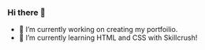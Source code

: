 ### Hi there 👋


- 🔭 I’m currently working on creating my portfoilio.
- 🌱 I’m currently learning HTML and CSS with Skillcrush!
